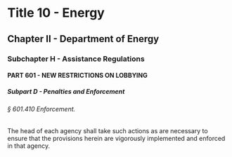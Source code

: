 
# Title 10 - Energy
## Chapter II - Department of Energy
### Subchapter H - Assistance Regulations
#### PART 601 - NEW RESTRICTIONS ON LOBBYING
##### Subpart D - Penalties and Enforcement
###### § 601.410 Enforcement.

The head of each agency shall take such actions as are necessary to ensure that the provisions herein are vigorously implemented and enforced in that agency.
